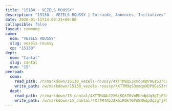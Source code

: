 ```yaml
---
title: "15130 - VEZELS ROUSSY"
description: "15130 - VEZELS ROUSSY | Entraide, Annonces, Initiatives"
date: 2020-01-11T14:09:21+09:00
collapsible: false
layout: commune
comm:
  nom: "VEZELS ROUSSY"
  slug: vezels-roussy
  cp: "15130"
dept:
  nom: "Cantal"
  slug: cantal
  num: "15"
peerpad:
  comm:
    read_path: /r/markdown/15130_vezels-roussy/4XTTM9qS3xmqoXDP9GsS3rCrpa9Lt2KAvJhhqSdDDCVBVK3iQ
    write_path: /w/markdown/15130_vezels-roussy/4XTTM9qS3xmqoXDP9GsS3rCrpa9Lt2KAvJhhqSdDDCVBVK3iQ-K3TgU7MytQYJvastYbfrQG6xW947UzgBzDLK3zs7i3RoAbiMWYpM4hDdzUsirhwCCRkYe5rQuKi3gbi4ChVDAzN9LBEV8cLP7yhZNUTa6G4A71cAt3NNCBTatHmttUaebASc5Fdi
  dept:
    read_path: /r/markdown/15_cantal/4XTTM4AbJ2X6iKQkT6VnBNhdpUq3gTjF5xvzeLXgyMbip7oZi
    write_path: /w/markdown/15_cantal/4XTTM4AbJ2X6iKQkT6VnBNhdpUq3gTjF5xvzeLXgyMbip7oZi-K3TgUzLxcVoV3Spfk4WRRT7ns4FZHP5DRn3T5Xt1HAMNkCgdMWpswwmyZFy1f4TzqjHqM6bwRLmH4WDVWsNZdM34scPnnmiNG41mKcAmEspoSpDYQr7FHqoFAfy15CJrkSEmsoqS
---
```



